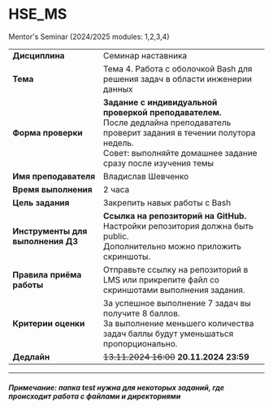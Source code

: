 # HSE_MS
Mentor's Seminar (2024/2025 modules: 1,2,3,4)

|   |   |
| - | - |
| **Дисциплина** | Семинар наставника |
| **Тема** | Тема 4. Работа с оболочкой Bash для решения задач в области инженерии данных |
| **Форма проверки** | **Задание с индивидуальной проверкой преподавателем.**<br>После дедлайна преподаватель проверит задания в течении полутора недель.<br>Совет: выполняйте домашнее задание сразу после изучения темы |
| **Имя преподавателя** | Владислав Шевченко |
| **Время выполнения** | 2 часа |
| **Цель задания** | Закрепить навык работы с Bash |
| **Инструменты для выполнения ДЗ** | **Ссылка на репозиторий на GitHub.**<br>Настройки репозитория должна быть public.<br>Дополнительно можно приложить скриншоты. |
| **Правила приёма работы** | Отправьте ссылку на репозиторий в LMS или прикрепите файл со скриншотами выполнения задания. |
| **Критерии оценки** | За успешное выполнение 7 задач вы получите 8 баллов.<br>За выполнение меньшего количества задач баллы будут уменьшаться пропорционально.
| **Дедлайн** | ~~13.11.2024 16:00~~ **20.11.2024 23:59** |

<hr>

##### Примечание: папка test нужна для некоторых заданий, где происходит работа с файлами и директориями